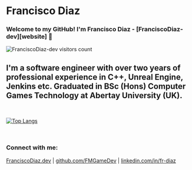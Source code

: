 # Francisco Diaz

### Welcome to my GitHub! I'm Francisco Diaz - [FranciscoDiaz-dev][website] 👋

<img src="https://komarev.com/ghpvc/?username=FranciscoDiaz-dev" alt="FranciscoDiaz-dev visitors count" />

## I'm a software engineer with over two years of professional experience in C++, Unreal Engine, Jenkins etc. Graduated in BSc (Hons) Computer Games Technology at Abertay University (UK).

<br />

[![Top Langs](https://github-readme-stats.vercel.app/api/top-langs/?username=FranciscoDiaz-dev&layout=compact)](https://github.com/FranciscoDiaz-dev/github-readme-stats)

<br />

### Connect with me:

[FranciscoDiaz.dev](https://FranciscoDiaz.dev) | [github.com/FMGameDev](https://github.com/FranciscoDiaz-dev) | [linkedin.com/in/fr-diaz](https://www.linkedin.com/in/FranciscoDiaz-dev/)
